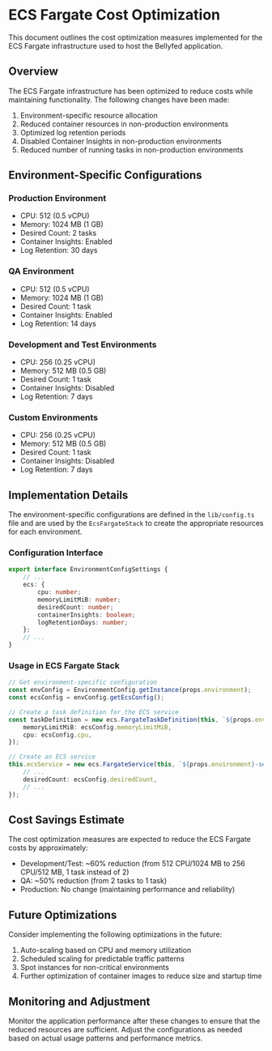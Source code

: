 # ECS Fargate Cost Optimization

This document outlines the cost optimization measures implemented for the ECS Fargate infrastructure used to host the Bellyfed application.

## Overview

The ECS Fargate infrastructure has been optimized to reduce costs while maintaining functionality. The following changes have been made:

1. Environment-specific resource allocation
2. Reduced container resources in non-production environments
3. Optimized log retention periods
4. Disabled Container Insights in non-production environments
5. Reduced number of running tasks in non-production environments

## Environment-Specific Configurations

### Production Environment

- CPU: 512 (0.5 vCPU)
- Memory: 1024 MB (1 GB)
- Desired Count: 2 tasks
- Container Insights: Enabled
- Log Retention: 30 days

### QA Environment

- CPU: 512 (0.5 vCPU)
- Memory: 1024 MB (1 GB)
- Desired Count: 1 task
- Container Insights: Enabled
- Log Retention: 14 days

### Development and Test Environments

- CPU: 256 (0.25 vCPU)
- Memory: 512 MB (0.5 GB)
- Desired Count: 1 task
- Container Insights: Disabled
- Log Retention: 7 days

### Custom Environments

- CPU: 256 (0.25 vCPU)
- Memory: 512 MB (0.5 GB)
- Desired Count: 1 task
- Container Insights: Disabled
- Log Retention: 7 days

## Implementation Details

The environment-specific configurations are defined in the `lib/config.ts` file and are used by the `EcsFargateStack` to create the appropriate resources for each environment.

### Configuration Interface

```typescript
export interface EnvironmentConfigSettings {
    // ...
    ecs: {
        cpu: number;
        memoryLimitMiB: number;
        desiredCount: number;
        containerInsights: boolean;
        logRetentionDays: number;
    };
    // ...
}
```

### Usage in ECS Fargate Stack

```typescript
// Get environment-specific configuration
const envConfig = EnvironmentConfig.getInstance(props.environment);
const ecsConfig = envConfig.getEcsConfig();

// Create a task definition for the ECS service
const taskDefinition = new ecs.FargateTaskDefinition(this, `${props.environment}-task-definition`, {
    memoryLimitMiB: ecsConfig.memoryLimitMiB,
    cpu: ecsConfig.cpu,
});

// Create an ECS service
this.ecsService = new ecs.FargateService(this, `${props.environment}-service`, {
    // ...
    desiredCount: ecsConfig.desiredCount,
    // ...
});
```

## Cost Savings Estimate

The cost optimization measures are expected to reduce the ECS Fargate costs by approximately:

- Development/Test: ~60% reduction (from 512 CPU/1024 MB to 256 CPU/512 MB, 1 task instead of 2)
- QA: ~50% reduction (from 2 tasks to 1 task)
- Production: No change (maintaining performance and reliability)

## Future Optimizations

Consider implementing the following optimizations in the future:

1. Auto-scaling based on CPU and memory utilization
2. Scheduled scaling for predictable traffic patterns
3. Spot instances for non-critical environments
4. Further optimization of container images to reduce size and startup time

## Monitoring and Adjustment

Monitor the application performance after these changes to ensure that the reduced resources are sufficient. Adjust the configurations as needed based on actual usage patterns and performance metrics.
